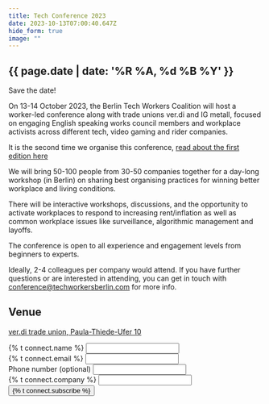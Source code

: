 ```yaml
---
title: Tech Conference 2023
date: 2023-10-13T07:00:40.647Z
hide_form: true
image: ""
---
```

## {{ page.date | date: '%R %A, %d %B %Y' }}

Save the date!

On 13-14 October 2023, the Berlin Tech Workers Coalition will host a worker-led conference along with trade unions ver.di and IG metall, focused on engaging English speaking works council members and workplace activists across different tech, video gaming and rider companies.

It is the second time we organise this conference, [read about the first edition here](https://techworkersberlin.com/events/tech-video-gaming-conference-in-berlin)

We will bring 50-100 people from 30-50 companies together for a day-long workshop (in Berlin) on sharing best organising practices for winning better workplace and living conditions.

There will be interactive workshops, discussions, and the opportunity to activate workplaces to respond to increasing rent/inflation as well as common workplace issues like surveillance, algorithmic management and layoffs.

The conference is open to all experience and engagement levels from beginners to experts.

Ideally, 2-4 colleagues per company would attend. If you have further questions or are interested in attending, you can get in touch with conference@techworkersberlin.com for more info.

## Venue

[ver.di trade union, Paula-Thiede-Ufer 10](https://verdi.de/)

<div class="social-links">
  <form name="verdi-kyr-event-2022" class="join-form" method="POST" data-netlify="true">
    <div>
      <label for="name">{% t connect.name %}</label>
      <input class="input-text" id="name" type="text" required name="name" />
    </div>
    <div>
      <label for="email">{% t connect.email %}</label>
      <input
        class="input-text"
        id="email"
        type="email"
        required
        name="email"
      />
    </div>
    <div>
      <label for="phone">Phone number (optional)</label>
      <input
        class="input-text"
        id="email"
        type="tel"
        name="phone"
      />
    </div>
    <div>
      <label for="company">{% t connect.company %}</label>
      <input class="input-text" id="company" type="text" name="company" />
    </div>
    <div>
      <input class="input-text" id="referrer" type="hidden" name="referrer" />
    </div>
<button class="subscribe-button" type="submit">
  {% t connect.subscribe %}
</button>
  </form>
</div>
